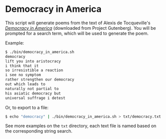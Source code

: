Democracy in America
====================

This script will generate poems from the text of Alexis de Tocqueville's [_Democracy in America_](https://en.wikipedia.org/wiki/Democracy_in_America) (downloaded from Project Gutenberg). You will be prompted for a search term, which will be used to generate the poem.

Example:

```bash
$ ./bin/democracy_in_america.sh
democracy
lift you into aristocracy
i think that it
so irresistible a reaction
i see no symptom
rather strengthen our democracy
out which leads to
naturally not partial to
his asiatic democracy but
universal suffrage i detest
```

Or, to export to a file:

```bash
$ echo "democracy" | ./bin/democracy_in_america.sh > txt/democracy.txt
```

See more examples on the `txt` directory, each text file is named based on the corresponding string search.